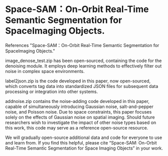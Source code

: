 # Space-SAM：On-Orbit Real-Time Semantic Segmentation for SpaceImaging Objects.

References "Space-SAM：On-Orbit Real-Time Semantic Segmentation for SpaceImaging Objects."

image_denose_test.zip has been open-sourced, containing the code for the denoising module. It employs deep learning methods to effectively filter out noise in complex space environments.

label2json.zip is the code developed in this paper, now open-sourced, which converts tag data into standardized JSON files for subsequent data processing or integration into other systems.

addnoise.zip contains the noise-adding code developed in this paper, capable of simultaneously introducing Gaussian noise, salt-and-pepper noise, and Poisson noise. Due to space constraints, this paper focuses solely on the effects of Gaussian noise on spatial imaging. Should future researchers wish to investigate the impact of other noise types based on this work, this code may serve as a reference open-source resource.

We will gradually open-source additional data and code for everyone to use and learn from. If you find this helpful, please cite “Space-SAM: On-Orbit Real-Time Semantic Segmentation for Space Imaging Objects” in your work.
